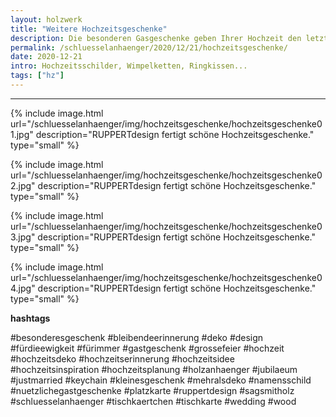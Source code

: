 ```yaml
---
layout: holzwerk
title: "Weitere Hochzeitsgeschenke"
description: Die besonderen Gasgeschenke geben Ihrer Hochzeit den letzten Schliff.
permalink: /schluesselanhaenger/2020/12/21/hochzeitsgeschenke/
date: 2020-12-21
intro: Hochzeitsschilder, Wimpelketten, Ringkissen...
tags: ["hz"]
---
```


---


{% include image.html url="/schluesselanhaenger/img/hochzeitsgeschenke/hochzeitsgeschenke01.jpg" description="RUPPERTdesign fertigt schöne Hochzeitsgeschenke." type="small" %}

{% include image.html url="/schluesselanhaenger/img/hochzeitsgeschenke/hochzeitsgeschenke02.jpg" description="RUPPERTdesign fertigt schöne Hochzeitsgeschenke." type="small" %}

{% include image.html url="/schluesselanhaenger/img/hochzeitsgeschenke/hochzeitsgeschenke03.jpg" description="RUPPERTdesign fertigt schöne Hochzeitsgeschenke." type="small" %}

{% include image.html url="/schluesselanhaenger/img/hochzeitsgeschenke/hochzeitsgeschenke04.jpg" description="RUPPERTdesign fertigt schöne Hochzeitsgeschenke." type="small" %}


**hashtags**

#besonderesgeschenk
#bleibendeerinnerung
#deko
#design
#fürdieewigkeit
#fürimmer
#gastgeschenk
#grossefeier
#hochzeit
#hochzeitsdeko
#hochzeitserinnerung
#hochzeitsidee
#hochzeitsinspiration
#hochzeitsplanung
#holzanhaenger
#jubilaeum
#justmarried
#keychain
#kleinesgeschenk
#mehralsdeko
#namensschild
#nuetzlichegastgeschenke
#platzkarte
#ruppertdesign
#sagsmitholz
#schluesselanhaenger
#tischkaertchen
#tischkarte
#wedding
#wood
